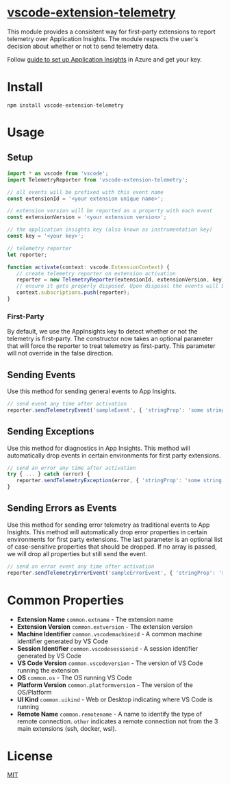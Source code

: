 # [vscode-extension-telemetry](https://www.npmjs.com/package/vscode-extension-telemetry)
This module provides a consistent way for first-party extensions to report telemetry
over Application Insights. The module respects the user's decision about whether or
not to send telemetry data.

Follow [guide to set up Application Insights](https://docs.microsoft.com/en-us/azure/application-insights/app-insights-nodejs-quick-start) in Azure and get your key.

# Install
`npm install vscode-extension-telemetry`

# Usage

## Setup
```javascript
import * as vscode from 'vscode';
import TelemetryReporter from 'vscode-extension-telemetry';

// all events will be prefixed with this event name
const extensionId = '<your extension unique name>';

// extension version will be reported as a property with each event
const extensionVersion = '<your extension version>';

// the application insights key (also known as instrumentation key)
const key = '<your key>';

// telemetry reporter
let reporter;

function activate(context: vscode.ExtensionContext) {
   // create telemetry reporter on extension activation
   reporter = new TelemetryReporter(extensionId, extensionVersion, key);
   // ensure it gets properly disposed. Upon disposal the events will be flushed
   context.subscriptions.push(reporter);
}
```

### First-Party

By default, we use the AppInsights key to detect whether or not the telemetry is first-party. The constructor now takes an optional parameter that will force the reporter to treat telemetry as first-party. This parameter will not override in the false direction.

## Sending Events

Use this method for sending general events to App Insights.

```javascript
// send event any time after activation
reporter.sendTelemetryEvent('sampleEvent', { 'stringProp': 'some string' }, { 'numericMeasure': 123 });
```

## Sending Exceptions

Use this method for diagnostics in App Insights. This method will automatically drop events in certain environments for first party extensions.

```javascript
// send an error any time after activation
try { ... } catch (error) {
   reporter.sendTelemetryException(error, { 'stringProp': 'some string' }, { 'numericMeasure': 123 });
}
```

## Sending Errors as Events

Use this method for sending error telemetry as traditional events to App Insights. This method will automatically drop error properties in certain environments for first party extensions. The last parameter is an optional list of case-sensitive properties that should be dropped. If no array is passed, we will drop all properties but still send the event.

```javascript
// send an error event any time after activation
reporter.sendTelemetryErrorEvent('sampleErrorEvent', { 'stringProp': 'some string', 'stackProp': 'some user stack trace' }, { 'numericMeasure': 123 }, [ 'stackProp' ]);
```


# Common Properties
- **Extension Name** `common.extname` - The extension name
- **Extension Version** `common.extversion` - The extension version
- **Machine Identifier** `common.vscodemachineid` - A common machine identifier generated by VS Code
- **Session Identifier** `common.vscodesessionid` - A session identifier generated by VS Code
- **VS Code Version** `common.vscodeversion` - The version of VS Code running the extension
- **OS** `common.os` - The OS running VS Code
- **Platform Version** `common.platformversion` - The version of the OS/Platform
- **UI Kind** `common.uikind` - Web or Desktop indicating where VS Code is running
- **Remote Name** `common.remotename` - A name to identify the type of remote connection. `other` indicates a remote connection not from the 3 main extensions (ssh, docker, wsl).

# License
[MIT](LICENSE)

